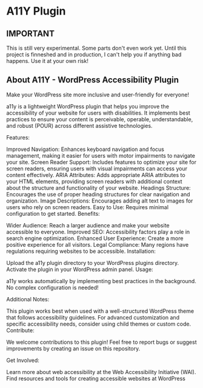 # A11Y Plugin

## IMPORTANT

This is still very experimental. Some parts don't even work yet.
Until this project is finneshed and in production, I can't help you if anything bad happens. 
Use it at your own risk!

## About A11Y - WordPress Accessibility Plugin
Make your WordPress site more inclusive and user-friendly for everyone!

a11y is a lightweight WordPress plugin that helps you improve the accessibility of your website for users with disabilities. It implements best practices to ensure your content is perceivable, operable, understandable, and robust (POUR) across different assistive technologies.

Features:

Improved Navigation: Enhances keyboard navigation and focus management, making it easier for users with motor impairments to navigate your site.
Screen Reader Support: Includes features to optimize your site for screen readers, ensuring users with visual impairments can access your content effectively.
ARIA Attributes: Adds appropriate ARIA attributes to your HTML elements, providing screen readers with additional context about the structure and functionality of your website.
Headings Structure: Encourages the use of proper heading structures for clear navigation and organization.
Image Descriptions: Encourages adding alt text to images for users who rely on screen readers.
Easy to Use: Requires minimal configuration to get started.
Benefits:

Wider Audience: Reach a larger audience and make your website accessible to everyone.
Improved SEO: Accessibility factors play a role in search engine optimization.
Enhanced User Experience: Create a more positive experience for all visitors.
Legal Compliance: Many regions have regulations requiring websites to be accessible.
Installation:

Upload the a11y plugin directory to your WordPress plugins directory.
Activate the plugin in your WordPress admin panel.
Usage:

a11y works automatically by implementing best practices in the background. No complex configuration is needed!

Additional Notes:

This plugin works best when used with a well-structured WordPress theme that follows accessibility guidelines.
For advanced customization and specific accessibility needs, consider using child themes or custom code.
Contribute:

We welcome contributions to this plugin! Feel free to report bugs or suggest improvements by creating an issue on this repository.

Get Involved:


Learn more about web accessibility at the Web Accessibility Initiative (WAI).
Find resources and tools for creating accessible websites at WordPress